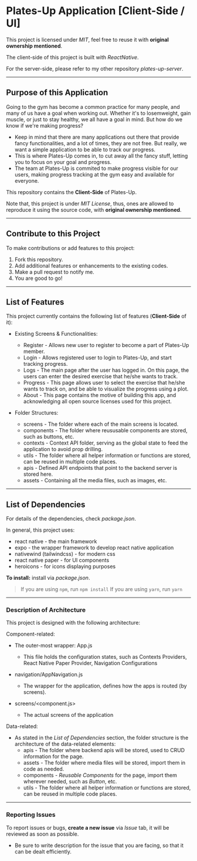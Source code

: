 # Plates-Up Application [Client-Side / UI]

This project is licensed under _MIT_, feel free to reuse it with **original ownership mentioned**.

The client-side of this project is built with _ReactNative_.

For the server-side, please refer to my other repository _plates-up-server_.

---

## Purpose of this Application

Going to the gym has become a common practice for many people, and many of us have a goal when working out. Whether it's to losemweight, gain muscle, or just to stay healthy, we all have a goal in mind. But how do we know if we're making progress?

- Keep in mind that there are many applications out there that provide fancy functionalities, and a lot of times, they are not free. But really, we want a simple application to be able to track our progress.
- This is where Plates-Up comes in, to cut away all the fancy stuff, letting you to focus on your goal and progress.
- The team at Plates-Up is commited to make progress visible for our users, making progress tracking at the gym easy and available for everyone.

This repository contains the **Client-Side** of Plates-Up.

Note that, this project is under _MIT License_, thus, ones are allowed to reproduce it using the source code, with **original ownership mentioned**.

---

## Contribute to this Project

To make contributions or add features to this project:

1. Fork this repository.
2. Add additional features or enhancements to the existing codes.
3. Make a pull request to notify me.
4. You are good to go!

---

## List of Features

This project currently contains the following list of features (**Client-Side** of it):

- Existing Screens & Functionalities:

  - Register - Allows new user to register to become a part of Plates-Up member.
  - Login - Allows registered user to login to Plates-Up, and start tracking progress.
  - Logs - The main page after the user has logged in. On this page, the users can enter the desired exercise that he/she wants to track.
  - Progress - This page allows user to select the exercise that he/she wants to track on, and be able to visualize the progress using a plot.
  - About - This page contains the motive of building this app, and acknowledging all open source licenses used for this project.

- Folder Structures:

  - screens - The folder where each of the main screens is located.
  - components - The folder where reususable components are stored, such as buttons, etc.
  - contexts - Context API folder, serving as the global state to feed the application to avoid prop drilling.
  - utils - The folder where all helper information or functions are stored, can be reused in multiple code places.
  - apis - Defined API endpoints that point to the backend server is stored here.
  - assets - Containing all the media files, such as images, etc.

---

## List of Dependencies

For details of the dependencies, check _package.json_.

In general, this project uses:

- react native - the main framework
- expo - the wrapper framework to develop react native application
- nativewind (tailwindcss) - for modern css
- react native paper - for UI components
- heroicons - for icons displaying purposes

**To install:** install via _package.json_.

> If you are using `npm`, run `npm install`
> If you are using `yarn`, run `yarn`

---

### Description of Architecture

This project is designed with the following architecture:

Component-related:

- The outer-most wrapper: App.js
  - This file holds the configuration states, such as Contexts Providers, React Native Paper Provider, Navigation Configurations

- navigation/AppNavigation.js
  - The wrapper for the application, defines how the apps is routed (by screens).

- screens/<component.js>
  - The actual screens of the application


Data-related:

- As stated in the _List of Dependencies_ section, the folder structure is the architecture of the data-related elements:
  - apis - The folder where backend apis will be stored, used to CRUD information for the page.
  - assets - The folder where media files will be stored, import them in code as needed.
  - components - _Reusable Components_ for the page, import them wherever needed, such as _Button_, etc.
  - utils - The folder where all helper information or functions are stored, can be reused in multiple code places.

---

### Reporting Issues

To report issues or bugs, **create a new issue** via _Issue_ tab, it will be reviewed as soon as possible.

- Be sure to write description for the issue that you are facing, so that it can be dealt efficiently.
